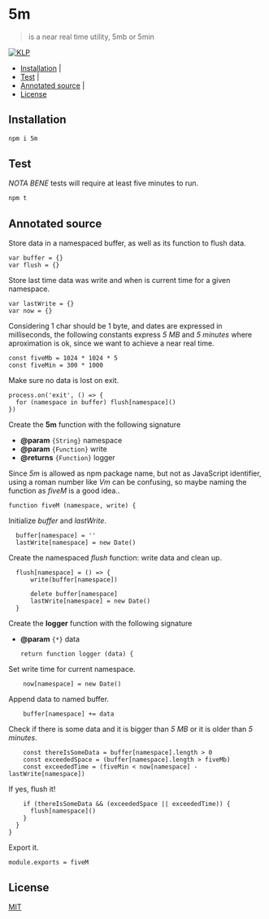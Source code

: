 # 5m

> is a near real time utility, 5mb or 5min

[![KLP](https://img.shields.io/badge/kiss-literate-orange.svg)](http://g14n.info/kiss-literate-programming)

* [Installation](#installation) |
* [Test](#test) |
* [Annotated source](#annotated-source) |
* [License](#license)

## Installation

```bash
npm i 5m
```

## Test

*NOTA BENE* tests will require at least five minutes to run.

```bash
npm t
```

## Annotated source

Store data in a namespaced buffer, as well as its function to flush data.

    var buffer = {}
    var flush = {}

Store last time data was write and when is current time for a given namespace.

    var lastWrite = {}
    var now = {}

Considering 1 char should be 1 byte, and dates are expressed in milliseconds, the following constants
express *5 MB* and *5 minutes* where aproximation is ok, since we want to achieve a near real time.

    const fiveMb = 1024 * 1024 * 5
    const fiveMin = 300 * 1000

Make sure no data is lost on exit.

    process.on('exit', () => {
      for (namespace in buffer) flush[namespace]()
    })

Create the **5m** function with the following signature

* **@param** `{String}` namespace
* **@param** `{Function}` write
* **@returns** `{Function}` logger

Since *5m* is allowed as npm package name, but not as JavaScript identifier,
using a roman number like *Vm* can be confusing, so maybe naming the function
as *fiveM* is a good idea..

    function fiveM (namespace, write) {

Initialize *buffer* and *lastWrite*.

      buffer[namespace] = ''
      lastWrite[namespace] = new Date()

Create the namespaced *flush* function: write data and clean up.

      flush[namespace] = () => {
          write(buffer[namespace])

          delete buffer[namespace]
          lastWrite[namespace] = new Date()
      }

Create the **logger** function with the following signature

* **@param** `{*}` data

      return function logger (data) {

Set write time for current namespace.

        now[namespace] = new Date()

Append data to named buffer.

        buffer[namespace] += data

Check if there is some data and it is bigger than *5 MB* or it is older than *5 minutes*.

        const thereIsSomeData = buffer[namespace].length > 0
        const exceededSpace = (buffer[namespace].length > fiveMb)
        const exceededTime = (fiveMin < now[namespace] - lastWrite[namespace])

If yes, flush it!

        if (thereIsSomeData && (exceededSpace || exceededTime)) {
          flush[namespace]()
        }
      }
    }

Export it.

    module.exports = fiveM

## License

[MIT](http://g14n.info/mit-license)
